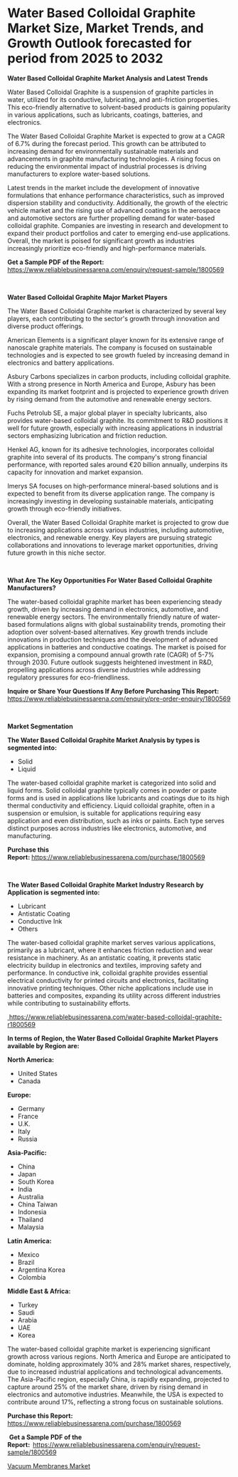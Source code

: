 <p><h1>Water Based Colloidal Graphite Market Size, Market Trends, and Growth Outlook forecasted for period from 2025 to 2032</h1></p><p><strong>Water Based Colloidal Graphite Market Analysis and Latest Trends</strong></p>
<p><p>Water Based Colloidal Graphite is a suspension of graphite particles in water, utilized for its conductive, lubricating, and anti-friction properties. This eco-friendly alternative to solvent-based products is gaining popularity in various applications, such as lubricants, coatings, batteries, and electronics.</p><p>The Water Based Colloidal Graphite Market is expected to grow at a CAGR of 6.7% during the forecast period. This growth can be attributed to increasing demand for environmentally sustainable materials and advancements in graphite manufacturing technologies. A rising focus on reducing the environmental impact of industrial processes is driving manufacturers to explore water-based solutions.</p><p>Latest trends in the market include the development of innovative formulations that enhance performance characteristics, such as improved dispersion stability and conductivity. Additionally, the growth of the electric vehicle market and the rising use of advanced coatings in the aerospace and automotive sectors are further propelling demand for water-based colloidal graphite. Companies are investing in research and development to expand their product portfolios and cater to emerging end-use applications. Overall, the market is poised for significant growth as industries increasingly prioritize eco-friendly and high-performance materials.</p></p>
<p><strong>Get a Sample PDF of the Report:&nbsp;</strong> <a href="https://www.reliablebusinessarena.com/enquiry/request-sample/1800569?utm_campaign=2518&utm_medium=2&utm_source=Github&utm_content=ia&utm_term=01042025&utm_id=water-based-colloidal-graphite">https://www.reliablebusinessarena.com/enquiry/request-sample/1800569</a></p>
<p>&nbsp;</p>
<p><strong>Water Based Colloidal Graphite Major Market Players</strong></p>
<p><p>The Water Based Colloidal Graphite market is characterized by several key players, each contributing to the sector's growth through innovation and diverse product offerings. </p><p>American Elements is a significant player known for its extensive range of nanoscale graphite materials. The company is focused on sustainable technologies and is expected to see growth fueled by increasing demand in electronics and battery applications.</p><p>Asbury Carbons specializes in carbon products, including colloidal graphite. With a strong presence in North America and Europe, Asbury has been expanding its market footprint and is projected to experience growth driven by rising demand from the automotive and renewable energy sectors.</p><p>Fuchs Petrolub SE, a major global player in specialty lubricants, also provides water-based colloidal graphite. Its commitment to R&D positions it well for future growth, especially with increasing applications in industrial sectors emphasizing lubrication and friction reduction.</p><p>Henkel AG, known for its adhesive technologies, incorporates colloidal graphite into several of its products. The company's strong financial performance, with reported sales around €20 billion annually, underpins its capacity for innovation and market expansion.</p><p>Imerys SA focuses on high-performance mineral-based solutions and is expected to benefit from its diverse application range. The company is increasingly investing in developing sustainable materials, anticipating growth through eco-friendly initiatives.</p><p>Overall, the Water Based Colloidal Graphite market is projected to grow due to increasing applications across various industries, including automotive, electronics, and renewable energy. Key players are pursuing strategic collaborations and innovations to leverage market opportunities, driving future growth in this niche sector.</p></p>
<p>&nbsp;</p>
<p><strong>What Are The Key Opportunities For Water Based Colloidal Graphite Manufacturers?</strong></p>
<p><p>The water-based colloidal graphite market has been experiencing steady growth, driven by increasing demand in electronics, automotive, and renewable energy sectors. The environmentally friendly nature of water-based formulations aligns with global sustainability trends, promoting their adoption over solvent-based alternatives. Key growth trends include innovations in production techniques and the development of advanced applications in batteries and conductive coatings. The market is poised for expansion, promising a compound annual growth rate (CAGR) of 5-7% through 2030. Future outlook suggests heightened investment in R&D, propelling applications across diverse industries while addressing regulatory pressures for eco-friendliness.</p></p>
<p><strong>Inquire or Share Your Questions If Any Before Purchasing This Report:</strong> <a href="https://www.reliablebusinessarena.com/enquiry/pre-order-enquiry/1800569?utm_campaign=2518&utm_medium=2&utm_source=Github&utm_content=ia&utm_term=01042025&utm_id=water-based-colloidal-graphite">https://www.reliablebusinessarena.com/enquiry/pre-order-enquiry/1800569</a></p>
<p>&nbsp;</p>
<p><strong>Market Segmentation</strong></p>
<p><strong>The Water Based Colloidal Graphite Market Analysis by types is segmented into:</strong></p>
<p><ul><li>Solid</li><li>Liquid</li></ul></p>
<p><p>The water-based colloidal graphite market is categorized into solid and liquid forms. Solid colloidal graphite typically comes in powder or paste forms and is used in applications like lubricants and coatings due to its high thermal conductivity and efficiency. Liquid colloidal graphite, often in a suspension or emulsion, is suitable for applications requiring easy application and even distribution, such as inks or paints. Each type serves distinct purposes across industries like electronics, automotive, and manufacturing.</p></p>
<p><strong>Purchase this Report:&nbsp;</strong><a href="https://www.reliablebusinessarena.com/purchase/1800569?utm_campaign=2518&utm_medium=2&utm_source=Github&utm_content=ia&utm_term=01042025&utm_id=water-based-colloidal-graphite">https://www.reliablebusinessarena.com/purchase/1800569</a></p>
<p>&nbsp;</p>
<p><strong>The Water Based Colloidal Graphite Market Industry Research by Application is segmented into:</strong></p>
<p><ul><li>Lubricant</li><li>Antistatic Coating</li><li>Conductive Ink</li><li>Others</li></ul></p>
<p><p>The water-based colloidal graphite market serves various applications, primarily as a lubricant, where it enhances friction reduction and wear resistance in machinery. As an antistatic coating, it prevents static electricity buildup in electronics and textiles, improving safety and performance. In conductive ink, colloidal graphite provides essential electrical conductivity for printed circuits and electronics, facilitating innovative printing techniques. Other niche applications include use in batteries and composites, expanding its utility across different industries while contributing to sustainability efforts.</p></p>
<p><a href="https://www.reliablebusinessarena.com/water-based-colloidal-graphite-r1800569?utm_campaign=2518&utm_medium=2&utm_source=Github&utm_content=ia&utm_term=01042025&utm_id=water-based-colloidal-graphite">&nbsp;https://www.reliablebusinessarena.com/water-based-colloidal-graphite-r1800569</a></p>
<p><strong>In terms of Region, the Water Based Colloidal Graphite Market Players available by Region are:</strong></p>
<p>
    <p> <strong> North America: </strong>
        <ul>
            <li>United States</li>
            <li>Canada</li>
        </ul>
        </p> 
    <p> <strong> Europe: </strong>
        <ul>
            <li>Germany</li>
            <li>France</li>
            <li>U.K.</li>
            <li>Italy</li>
            <li>Russia</li>
        </ul>
        </p> 
    <p> <strong> Asia-Pacific: </strong>
        <ul>
            <li>China</li>
            <li>Japan</li>
            <li>South Korea</li>
            <li>India</li>
            <li>Australia</li>
            <li>China Taiwan</li>
            <li>Indonesia</li>
            <li>Thailand</li>
            <li>Malaysia</li>
        </ul>
        </p> 
    <p> <strong> Latin America: </strong>
        <ul>
            <li>Mexico</li>
            <li>Brazil</li>
            <li>Argentina Korea</li>
            <li>Colombia</li>
        </ul>
        </p> 
    <p> <strong> Middle East & Africa: </strong>
        <ul>
            <li>Turkey</li>
            <li>Saudi</li>
            <li>Arabia</li>
            <li>UAE</li>
            <li>Korea</li>
        </ul>
    </p>
    </p>
<p><p>The water-based colloidal graphite market is experiencing significant growth across various regions. North America and Europe are anticipated to dominate, holding approximately 30% and 28% market shares, respectively, due to increased industrial applications and technological advancements. The Asia-Pacific region, especially China, is rapidly expanding, projected to capture around 25% of the market share, driven by rising demand in electronics and automotive industries. Meanwhile, the USA is expected to contribute around 17%, reflecting a strong focus on sustainable solutions.</p></p>
<p><strong>Purchase this Report: </strong><a href="https://www.reliablebusinessarena.com/purchase/1800569?utm_campaign=2518&utm_medium=2&utm_source=Github&utm_content=ia&utm_term=01042025&utm_id=water-based-colloidal-graphite">https://www.reliablebusinessarena.com/purchase/1800569</a></p>
<p>&nbsp;<strong>Get a Sample PDF of the Report:&nbsp;&nbsp;</strong><a href="https://www.reliablebusinessarena.com/enquiry/request-sample/1800569?utm_campaign=2518&utm_medium=2&utm_source=Github&utm_content=ia&utm_term=01042025&utm_id=water-based-colloidal-graphite">https://www.reliablebusinessarena.com/enquiry/request-sample/1800569</a></p>
<p><strong></strong></p>
<p><p><a href="https://github.com/krinerstormy331/Market-Research-Report-List-1/blob/main/vacuum-membranes-market.md?utm_campaign=2518&utm_medium=2&utm_source=Github&utm_content=ia&utm_term=01042025&utm_id=water-based-colloidal-graphite">Vacuum Membranes Market</a></p></p>